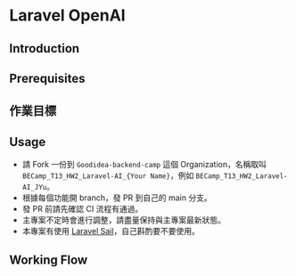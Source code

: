 # Laravel OpenAI

## Introduction

## Prerequisites

## 作業目標

## Usage
- 請 Fork 一份到 `Goodidea-backend-camp` 這個 Organization，名稱取叫 `BECamp_T13_HW2_Laravel-AI_{Your Name}`，例如 `BECamp_T13_HW2_Laravel-AI_JYu`。
- 根據每個功能開 branch，發 PR 到自己的 main 分支。
- 發 PR 前請先確認 CI 流程有通過。
- 主專案不定時會進行調整，請盡量保持與主專案最新狀態。
- 本專案有使用 [Laravel Sail](https://laravel.com/docs/11.x/sail)，自己斟酌要不要使用。

## Working Flow